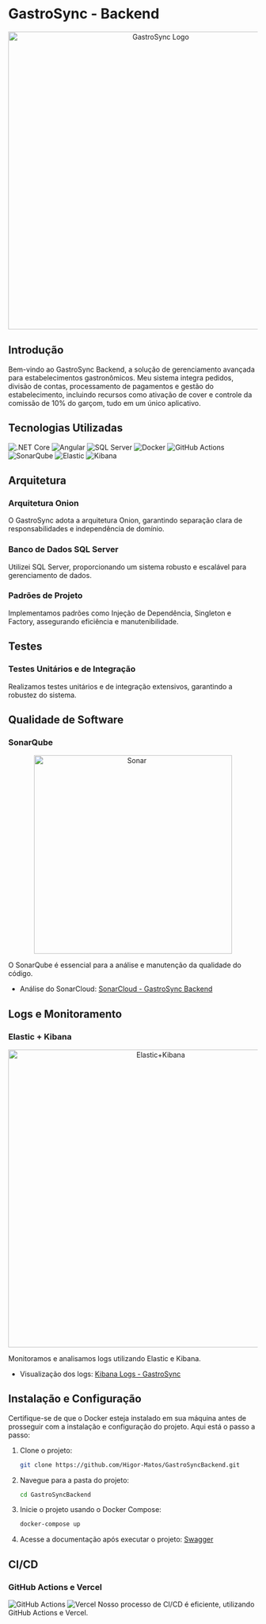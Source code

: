 # GastroSync - Backend

<p align="center">
  <img src="https://i.imgur.com/9bopGVU.png" alt="GastroSync Logo" width="600">
</p>


## Introdução

Bem-vindo ao GastroSync Backend, a solução de gerenciamento avançada para estabelecimentos gastronômicos. Meu sistema integra pedidos, divisão de contas, processamento de pagamentos e gestão do estabelecimento, incluindo recursos como ativação de cover e controle da comissão de 10% do garçom, tudo em um único aplicativo.

## Tecnologias Utilizadas

![.NET Core](https://img.shields.io/badge/.NET-512BD4?style=for-the-badge&logo=dot-net&logoColor=white) 
![Angular](https://img.shields.io/badge/Angular-DD0031?style=for-the-badge&logo=angular&logoColor=white) 
![SQL Server](https://img.shields.io/badge/SQL%20Server-CC2927?style=for-the-badge&logo=microsoft-sql-server&logoColor=white) 
![Docker](https://img.shields.io/badge/Docker-2CA5E0?style=for-the-badge&logo=docker&logoColor=white) 
![GitHub Actions](https://img.shields.io/badge/github-2088FF?style=for-the-badge&logo=github-actions&logoColor=white) 
![SonarQube](https://img.shields.io/badge/sonarqube-4E9BCD?style=for-the-badge&logo=sonarqube&logoColor=white) 
![Elastic](https://img.shields.io/badge/Elasticsearch-3cbbb3?style=for-the-badge&logo=elasticsearch&logoColor=white) 
![Kibana](https://img.shields.io/badge/kibana-005571?style=for-the-badge&logo=kibana&logoColor=white)

## Arquitetura

### Arquitetura Onion
O GastroSync adota a arquitetura Onion, garantindo separação clara de responsabilidades e independência de domínio.

### Banco de Dados SQL Server
Utilizei SQL Server, proporcionando um sistema robusto e escalável para gerenciamento de dados.

### Padrões de Projeto
Implementamos padrões como Injeção de Dependência, Singleton e Factory, assegurando eficiência e manutenibilidade.

## Testes

### Testes Unitários e de Integração
Realizamos testes unitários e de integração extensivos, garantindo a robustez do sistema.

## Qualidade de Software

### SonarQube
<p align="center">
<img src="https://i.imgur.com/o1Zw7MD.png" alt="Sonar" width="400">
</p>

O SonarQube é essencial para a análise e manutenção da qualidade do código.

- Análise do SonarCloud: [SonarCloud - GastroSync Backend](https://sonarcloud.io/project/overview?id=Higor-Matos_GastroSyncBackend)

## Logs e Monitoramento

### Elastic + Kibana
<p align="center">
<img src="https://i.imgur.com/MgxCkL0.png" alt="Elastic+Kibana" width="600">
</p>  
Monitoramos e analisamos logs utilizando Elastic e Kibana.

- Visualização dos logs: [Kibana Logs - GastroSync](https://i.imgur.com/9WhW2Hk.png)

## Instalação e Configuração

Certifique-se de que o Docker esteja instalado em sua máquina antes de prosseguir com a instalação e configuração do projeto. Aqui está o passo a passo:

1. Clone o projeto:
   ```bash
   git clone https://github.com/Higor-Matos/GastroSyncBackend.git

2. Navegue para a pasta do projeto:
   ```bash
   cd GastroSyncBackend

3. Inicie o projeto usando o Docker Compose:
   ```bash
   docker-compose up

4. Acesse a documentação após executar o projeto: [Swagger](http://localhost:8080/swagger)

## CI/CD

### GitHub Actions e Vercel
![GitHub Actions](https://i.imgur.com/U8z54yK.png) ![Vercel](https://i.imgur.com/H4pBikz.png)
Nosso processo de CI/CD é eficiente, utilizando GitHub Actions e Vercel.



